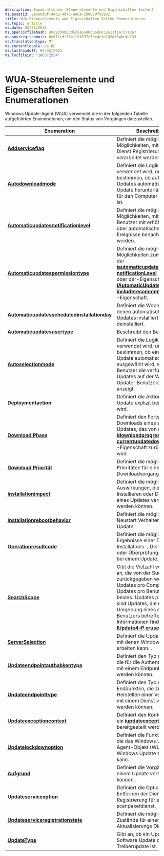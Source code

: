 ```yaml
---
description: Enumerationen (Steuerelemente und Eigenschaften Seiten)
ms.assetid: 2ac80d0f-94c2-4d70-a48a-1b0060f91902
title: WUA-Steuerelemente und Eigenschaften Seiten Enumerationen
ms.topic: article
ms.date: 05/31/2018
ms.openlocfilehash: 99c2058023d636e6680c36d6032e11f14727a3e7
ms.sourcegitcommit: 0e611cdff84ff9f897c59e4e1d2b2d134bc4e133
ms.translationtype: MT
ms.contentlocale: de-DE
ms.lasthandoff: 04/02/2021
ms.locfileid: "106372554"
---
```

# <a name="wua-controls-and-property-pages-enumerations"></a>WUA-Steuerelemente und Eigenschaften Seiten Enumerationen

Windows Update-Agent (WUA) verwendet die in der folgenden Tabelle aufgeführten Enumerationen, um den Status von Vorgängen darzustellen.



| Enumeration                                                                                  | Beschreibung                                                                                                                                                                                                                                                                           |
|----------------------------------------------------------------------------------------------|---------------------------------------------------------------------------------------------------------------------------------------------------------------------------------------------------------------------------------------------------------------------------------------|
| [**Addserviceflag**](/windows/win32/api/wuapi/ne-wuapi-addserviceflag)                                                     | Definiert die möglichen Möglichkeiten, mit denen die Dienst Registrierung verarbeitet werden kann.                                                                                                                                                                                                         |
| [**Autodownloadmode**](/windows/win32/api/wuapi/ne-wuapi-autodownloadmode)                                                 | Definiert die Logik, die verwendet wird, um zu bestimmen, ob automatische Updates automatisch ein Update herunterlädt, sobald es für den Computer anwendbar ist.                                                                                                                  |
| [**Automaticupdatesnotificationlevel**](/windows/win32/api/wuapi/ne-wuapi-automaticupdatesnotificationlevel)               | Definiert die möglichen Möglichkeiten, mit denen Benutzer mit erhöhten Rechten über automatische Updates Ereignisse benachrichtigt werden.                                                                                                                                                                                        |
| [**Automaticupdatespermissiontype**](/windows/win32/api/wuapi/ne-wuapi-automaticupdatespermissiontype)                     | Definiert die möglichen Möglichkeiten zum Festlegen der [**iautomaticupdatessettings:: notificationLevel**](/windows/win32/api/wuapi/ne-wuapi-automaticupdatesnotificationlevel) -Eigenschaft oder der-Eigenschaft oder der [**IAutomaticUpdatesSettings2:: includerecommendedupdates**](/windows/desktop/api/Wuapi/nf-wuapi-iautomaticupdatessettings2-get_includerecommendedupdates) -Eigenschaft. |
| [**Automaticupdatesscheduledinstallationday**](/windows/win32/api/wuapi/ne-wuapi-automaticupdatesscheduledinstallationday) | Definiert die Wochentage, an denen automatische Updates Updates installiert oder deinstalliert.                                                                                                                                                                                                   |
| [**Automaticupdatesusertype**](/windows/win32/api/wuapi/ne-wuapi-automaticupdatesusertype)                                 | Beschreibt den Benutzertyp.                                                                                                                                                                                                                                                           |
| [**Autoselectionmode**](/windows/win32/api/wuapi/ne-wuapi-autoselectionmode)                                               | Definiert die Logik, die verwendet wird, um zu bestimmen, ob ein bestimmtes Update automatisch ausgewählt wird, wenn der Benutzer die verfügbaren Updates auf der Windows Update-Benutzeroberfläche anzeigt.                                                                                                        |
| [**Deploymentaction**](/windows/win32/api/wuapi/ne-wuapi-deploymentaction)                                                 | Definiert die Aktion, für die ein Update explizit bereitgestellt wird.                                                                                                                                                                                                                        |
| [**Download Phase**](/windows/win32/api/wuapi/ne-wuapi-downloadphase)                                                       | Definiert den Fortschritt des Downloads eines aktuellen Updates, das von der [**idownloadprogress:: currentupdatedownloadphase**](/windows/desktop/api/Wuapi/nf-wuapi-idownloadprogress-get_currentupdatedownloadphase) -Eigenschaft zurückgegeben wird.                                                                                      |
| [**Download Priorität**](/windows/win32/api/wuapi/ne-wuapi-downloadpriority)                                                 | Definiert die möglichen Prioritäten für einen Downloadvorgang.                                                                                                                                                                                                                             |
| [**Installationimpact**](/windows/win32/api/wuapi/ne-wuapi-installationimpact)                                             | Definiert die möglichen Auswirkungen, die durch das Installieren oder Deinstallieren eines Updates verursacht werden können.                                                                                                                                                                                     |
| [**Installationrebootbehavior**](/windows/win32/api/wuapi/ne-wuapi-installationrebootbehavior)                             | Definiert die möglichen Neustart Verhalten für ein Update.                                                                                                                                                                                                                                 |
| [**Operationresultcode**](/windows/win32/api/wuapi/ne-wuapi-operationresultcode)                                           | Definiert die möglichen Ergebnisse einer Download-, Installations-, Deinstallations-oder Überprüfungs Operation bei einem Update.                                                                                                                                                                               |
| [**SearchScope**](/windows/win32/api/wuapi/ne-wuapi-searchscope)                                                           | Gibt die Vielzahl von Updates an, die von der Suche zurückgegeben werden sollen: Updates pro Computer, Updates pro Benutzer oder beides. Updates pro Benutzer sind Updates, die nur die Umgebung eines einzelnen Benutzers betreffen. Weitere Informationen finden Sie unter [**IUpdate4::P eruser**](/windows/desktop/api/Wuapi/nf-wuapi-iupdate4-get_peruser).    |
| [**ServerSelection**](/openspecs/windows_protocols/ms-uamg/07e2bfa4-6795-4189-b007-cc50b476181a)                                                   | Definiert die Update Dienste, mit denen Windows Update arbeiten kann. .                                                                                                                                                                                                                |
| [**Updateendpointauthabkentype**](updateendpointauthtokentype.md)                           | Definiert den Typ der Token, die für die Authentifizierung mit einem Endpunkt verwendet werden können.                                                                                                                                                                                                      |
| [**Updateendpointtype**](updateendpointtype.md)                                             | Definiert den Typ von Endpunkten, die zum Herstellen einer Verbindung mit einem Dienst verwendet werden können.                                                                                                                                                                                                               |
| [**Updateexceptioncontext**](/windows/win32/api/wuapi/ne-wuapi-updateexceptioncontext)                                     | Definiert den Kontext, in dem ein [**iupdateexception**](/windows/desktop/api/Wuapi/nn-wuapi-iupdateexception) -Objekt bereitgestellt werden kann.                                                                                                                                                                                  |
| [**Updatelockdownoption**](/windows/win32/api/wuapi/ne-wuapi-updatelockdownoption)                                         | Definiert die Funktionen, auf die das Windows Update Agent-Objekt (WUA) über Windows Update zugreifen kann.                                                                                                                                                                                  |
| [**Aufgrund**](/windows/win32/api/wuapi/ne-wuapi-updateoperation)                                                   | Definiert die Vorgänge, die bei einem Update versucht werden können.                                                                                                                                                                                                                            |
| [**Updateserviceoption**](/windows/win32/api/wuapi/ne-wuapi-updateserviceoption)                                           | Definiert die Optionen zum Entfernen der Dienst Registrierung für einen scanpaketdienst.                                                                                                                                                                                                    |
| [**Updateserviceregistrationstate**](/windows/win32/api/wuapi/ne-wuapi-updateserviceregistrationstate)                     | Definiert die möglichen Zustände für einen Aktualisierungs Dienst.                                                                                                                                                                                                                                    |
| [**UpdateType**](/windows/win32/api/wuapi/ne-wuapi-updatetype)                                                             | Gibt an, ob ein Update ein Software Update oder ein Treiberupdate ist.                                                                                                                                                                                                                  |



 

 

 



